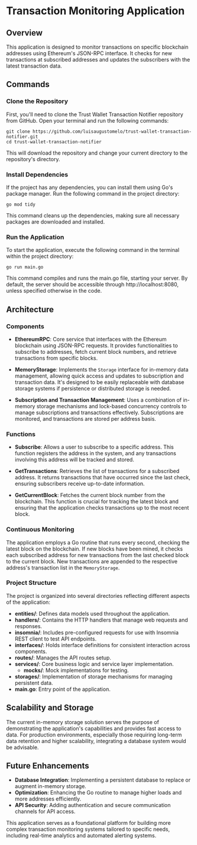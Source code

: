 # Transaction Monitoring Application

## Overview

This application is designed to monitor transactions on specific blockchain addresses using Ethereum's JSON-RPC interface. It checks for new transactions at subscribed addresses and updates the subscribers with the latest transaction data.

## Commands

### Clone the Repository

First, you'll need to clone the Trust Wallet Transaction Notifier repository from GitHub. Open your terminal and run the following commands:

```
git clone https://github.com/luisaugustomelo/trust-wallet-transaction-notifier.git
cd trust-wallet-transaction-notifier
```

This will download the repository and change your current directory to the repository's directory.

### Install Dependencies

If the project has any dependencies, you can install them using Go's package manager. Run the following command in the project directory:

```
go mod tidy
```

This command cleans up the dependencies, making sure all necessary packages are downloaded and installed.

### Run the Application

To start the application, execute the following command in the terminal within the project directory:
```
go run main.go
```

This command compiles and runs the main.go file, starting your server. By default, the server should be accessible through http://localhost:8080, unless specified otherwise in the code.

## Architecture

### Components

- **EthereumRPC**: Core service that interfaces with the Ethereum blockchain using JSON-RPC requests. It provides functionalities to subscribe to addresses, fetch current block numbers, and retrieve transactions from specific blocks.

- **MemoryStorage**: Implements the `Storage` interface for in-memory data management, allowing quick access and updates to subscription and transaction data. It's designed to be easily replaceable with database storage systems if persistence or distributed storage is needed.

- **Subscription and Transaction Management**: Uses a combination of in-memory storage mechanisms and lock-based concurrency controls to manage subscriptions and transactions effectively. Subscriptions are monitored, and transactions are stored per address basis.

### Functions

- **Subscribe**: Allows a user to subscribe to a specific address. This function registers the address in the system, and any transactions involving this address will be tracked and stored.

- **GetTransactions**: Retrieves the list of transactions for a subscribed address. It returns transactions that have occurred since the last check, ensuring subscribers receive up-to-date information.

- **GetCurrentBlock**: Fetches the current block number from the blockchain. This function is crucial for tracking the latest block and ensuring that the application checks transactions up to the most recent block.

### Continuous Monitoring

The application employs a Go routine that runs every second, checking the latest block on the blockchain. If new blocks have been mined, it checks each subscribed address for new transactions from the last checked block to the current block. New transactions are appended to the respective address's transaction list in the `MemoryStorage`.

### Project Structure

The project is organized into several directories reflecting different aspects of the application:

- **entities/**: Defines data models used throughout the application.
- **handlers/**: Contains the HTTP handlers that manage web requests and responses.
- **insomnia/**: Includes pre-configured requests for use with Insomnia REST client to test API endpoints.
- **interfaces/**: Holds interface definitions for consistent interaction across components.
- **routes/**: Manages the API routes setup.
- **services/**: Core business logic and service layer implementation.
  - **mocks/**: Mock implementations for testing.
- **storages/**: Implementation of storage mechanisms for managing persistent data.
- **main.go**: Entry point of the application.

## Scalability and Storage

The current in-memory storage solution serves the purpose of demonstrating the application's capabilities and provides fast access to data. For production environments, especially those requiring long-term data retention and higher scalability, integrating a database system would be advisable.

## Future Enhancements

- **Database Integration**: Implementing a persistent database to replace or augment in-memory storage.
- **Optimization**: Enhancing the Go routine to manage higher loads and more addresses efficiently.
- **API Security**: Adding authentication and secure communication channels for API access.

This application serves as a foundational platform for building more complex transaction monitoring systems tailored to specific needs, including real-time analytics and automated alerting systems.
